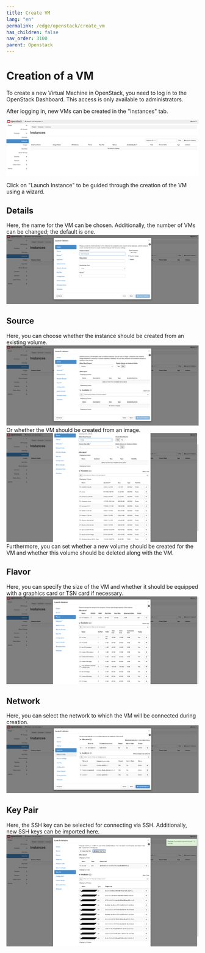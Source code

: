 ```yaml
---
title: Create VM
lang: "en"
permalink: /edge/openstack/create_vm
has_children: false
nav_order: 3100
parent: Openstack
---
```


# Creation of a VM

To create a new Virtual Machine in OpenStack, you need to log in to the OpenStack Dashboard. This access is only available to administrators.

After logging in, new VMs can be created in the "Instances" tab.

![Launch Instance - Detail](./openstack_instances.png)

Click on "Launch Instance" to be guided through the creation of the VM using a wizard.

## Details

Here, the name for the VM can be chosen. Additionally, the number of VMs can be changed; the default is one.
![Launch Instance - Detail](./openstack_instances_2.png)

## Source

Here, you can choose whether the instance should be created from an existing volume.
![Launch Instance - Source](./openstack_instances_3.png)
Or whether the VM should be created from an image.
![Launch Instance - Source with Images](./openstack_instances_4.png)
Furthermore, you can set whether a new volume should be created for the VM and whether this volume should be deleted along with the VM.

## Flavor

Here, you can specify the size of the VM and whether it should be equipped with a graphics card or TSN card if necessary.
![Launch Instance - Flavour](./openstack_instances_5.png)

## Network

Here, you can select the network to which the VM will be connected during creation.
![Launch Instance - Networks](./openstack_instances_6.png)

## Key Pair

Here, the SSH key can be selected for connecting via SSH. Additionally, new SSH keys can be imported here.
![Launch Instance - Key Pair](./openstack_instances_7.png)
